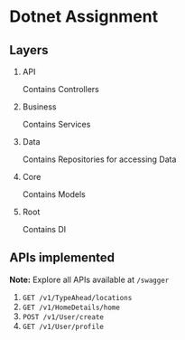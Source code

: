 # Dotnet Assignment

## Layers

1. API

    Contains Controllers

2. Business

    Contains Services

3. Data

    Contains Repositories for accessing Data

4. Core

    Contains Models

5. Root

    Contains DI

## APIs implemented

**Note:** Explore all APIs available at `/swagger`

1. `GET /v1/TypeAhead/locations`
2. `GET /v1/HomeDetails/home`
3. `POST /v1/User/create`
4. `GET /v1/User/profile`
